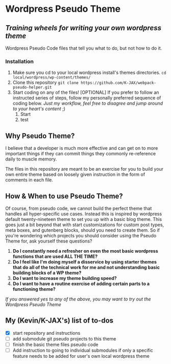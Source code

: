 # Wordpress Pseudo Theme
## _Training wheels for writing your own wordpress theme_
Wordpress Pseudo Code files that tell you what to do, but not how to do it.


### Installation
1. Make sure you cd to your local wordpress install's themes directories.
`cd local/wordpress/wp-content/themes/`
1. Clone this repository
`git clone https://github.com/K-JAX/webpack-pseudo-helper.git`
1. Start coding on any of the files! 
[OPTIONAL] If you prefer to follow an instructed series of steps, follow my personally preferred sequence of coding below. _Just my workflow, feel free to disagree and jump around to your heart's content_ ;)
    1. Start 
    1. test


## Why Pseudo Theme?
I believe that a developer is much more effective and can get on to more important things if they can commit things they commonly re-reference daily to muscle memory.

The files in this repository are meant to be an exercise for you to build your own entire theme based on loosely given instruction in the form of comments in each file.

## How & When to use Pseudo Theme?
Of course, from pseudo code, we cannot build the perfect theme that handles all hyper-specific use cases. Instead this is inspired by wordpress default twenty-nineteen theme to set you up with a basic blog theme. This goes just a bit beyond that with start customizations for custom post types, meta boxes, and gutenberg blocks, should you need to create them.
So if you're wondering which projects you should consider using the Pseudo Theme for, ask yourself these questions?
1. **Do I constantly need a refresher on even the most basic wordpress functions that are used ALL THE TIME?**
1. **Do I feel like I'm doing myself a disservice by using starter themes that do all of the technical work for me and not understanding basic building blocks of a WP theme?**
1. **Do I want to increase my theme building speed?**
1. **Do I want to have a routine exercise of adding certain parts to a functioning theme?**

_If you answered yes to any of the above, you may want to try out the Wordpress Pseudo Theme_

## My (Kevin/K-JAX's) list of to-dos
- [x] start repository and instructions
- [ ] add submodule git pseudo projects to this theme
- [ ] finish the basic theme files pseudo code
- [ ] Add instruction to going to individual submodules if only a specific feature needs to be added for user's own local wordpress theme